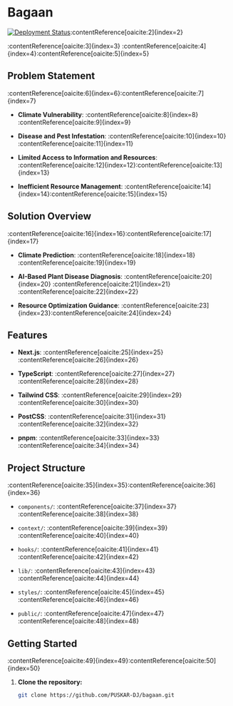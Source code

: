 # Bagaan

[![Deployment Status](https://vercel.com/your-username/bagaan/deployments)](https://bagaan.vercel.app/)&#8203;:contentReference[oaicite:2]{index=2}

:contentReference[oaicite:3]{index=3} :contentReference[oaicite:4]{index=4}&#8203;:contentReference[oaicite:5]{index=5}

## Problem Statement

:contentReference[oaicite:6]{index=6}&#8203;:contentReference[oaicite:7]{index=7}

- **Climate Vulnerability**: :contentReference[oaicite:8]{index=8}&#8203;:contentReference[oaicite:9]{index=9}

- **Disease and Pest Infestation**: :contentReference[oaicite:10]{index=10}&#8203;:contentReference[oaicite:11]{index=11}

- **Limited Access to Information and Resources**: :contentReference[oaicite:12]{index=12}&#8203;:contentReference[oaicite:13]{index=13}

- **Inefficient Resource Management**: :contentReference[oaicite:14]{index=14}&#8203;:contentReference[oaicite:15]{index=15}

## Solution Overview

:contentReference[oaicite:16]{index=16}&#8203;:contentReference[oaicite:17]{index=17}

- **Climate Prediction**: :contentReference[oaicite:18]{index=18}&#8203;:contentReference[oaicite:19]{index=19}

- **AI-Based Plant Disease Diagnosis**: :contentReference[oaicite:20]{index=20} :contentReference[oaicite:21]{index=21}&#8203;:contentReference[oaicite:22]{index=22}

- **Resource Optimization Guidance**: :contentReference[oaicite:23]{index=23}&#8203;:contentReference[oaicite:24]{index=24}

## Features

- **Next.js**: :contentReference[oaicite:25]{index=25}&#8203;:contentReference[oaicite:26]{index=26}

- **TypeScript**: :contentReference[oaicite:27]{index=27}&#8203;:contentReference[oaicite:28]{index=28}

- **Tailwind CSS**: :contentReference[oaicite:29]{index=29}&#8203;:contentReference[oaicite:30]{index=30}

- **PostCSS**: :contentReference[oaicite:31]{index=31}&#8203;:contentReference[oaicite:32]{index=32}

- **pnpm**: :contentReference[oaicite:33]{index=33}&#8203;:contentReference[oaicite:34]{index=34}

## Project Structure

:contentReference[oaicite:35]{index=35}&#8203;:contentReference[oaicite:36]{index=36}

- `components/`: :contentReference[oaicite:37]{index=37}&#8203;:contentReference[oaicite:38]{index=38}

- `context/`: :contentReference[oaicite:39]{index=39}&#8203;:contentReference[oaicite:40]{index=40}

- `hooks/`: :contentReference[oaicite:41]{index=41}&#8203;:contentReference[oaicite:42]{index=42}

- `lib/`: :contentReference[oaicite:43]{index=43}&#8203;:contentReference[oaicite:44]{index=44}

- `styles/`: :contentReference[oaicite:45]{index=45}&#8203;:contentReference[oaicite:46]{index=46}

- `public/`: :contentReference[oaicite:47]{index=47}&#8203;:contentReference[oaicite:48]{index=48}

## Getting Started

:contentReference[oaicite:49]{index=49}&#8203;:contentReference[oaicite:50]{index=50}

1. **Clone the repository:**

   ```bash
   git clone https://github.com/PUSKAR-DJ/bagaan.git
